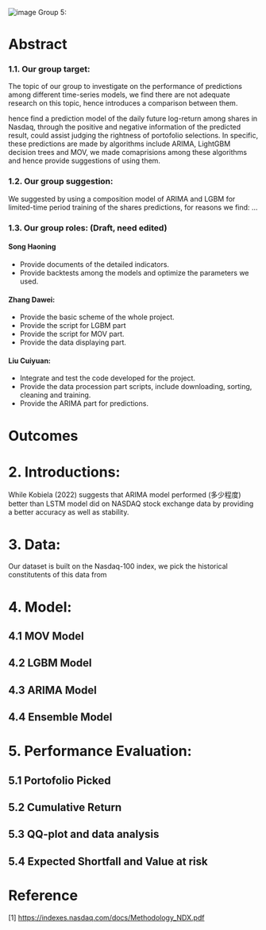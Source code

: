 ![image](https://github.com/user-attachments/assets/2f1938cb-7ab2-40cb-84ed-26163bb79f2a)
Group 5:
# Abstract
### 1.1. Our group target:
The topic of our group to investigate on the performance of predictions among different time-series models, we find there are not adequate research on this topic, hence introduces a comparison between them.

hence find a prediction model of the daily future log-return among shares in Nasdaq, through the positive and negative information of the predicted result, could assist judging the rightness of portofolio selections. In specific, these predictions are made by algorithms include ARIMA, LightGBM decision trees and MOV, we made comaprisions among these algorithms and hence provide suggestions of using them.

### 1.2. Our group suggestion:
We suggested by using a composition model of ARIMA and LGBM for limited-time period training of the shares predictions, for reasons we find: ...


### 1.3. Our group roles: (Draft, need edited)
#### Song Haoning
- Provide documents of the detailed indicators.
- Provide backtests among the models and optimize the parameters we used.

#### Zhang Dawei:
- Provide the basic scheme of the whole project.
- Provide the script for LGBM part
- Provide the script for MOV part.
- Provide the data displaying part.

#### Liu Cuiyuan:
- Integrate and test the code developed for the project.
- Provide the data procession part scripts, include downloading, sorting, cleaning and training.
- Provide the ARIMA part for predictions.

# Outcomes
# 2. Introductions:
While Kobiela (2022) suggests that ARIMA model performed (多少程度) better than LSTM model did on NASDAQ stock exchange data by providing a better accuracy as well as stability.

# 3. Data:
Our dataset is built on the Nasdaq-100 index, we pick the historical constitutents of this data from 

# 4. Model:
## 4.1 MOV Model

## 4.2 LGBM Model

## 4.3 ARIMA Model

## 4.4 Ensemble Model

# 5. Performance Evaluation:
## 5.1 Portofolio Picked

## 5.2 Cumulative Return

## 5.3 QQ-plot and data analysis

## 5.4 Expected Shortfall and Value at risk








# Reference
[1] https://indexes.nasdaq.com/docs/Methodology_NDX.pdf
  
